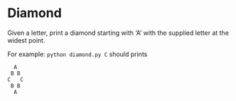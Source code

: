 # Diamond

Given a letter, print a diamond starting with ‘A’ with the supplied letter at the widest point.

For example: `python diamond.py C` should prints

```
  A
 B B
C   C
 B B
  A
```
